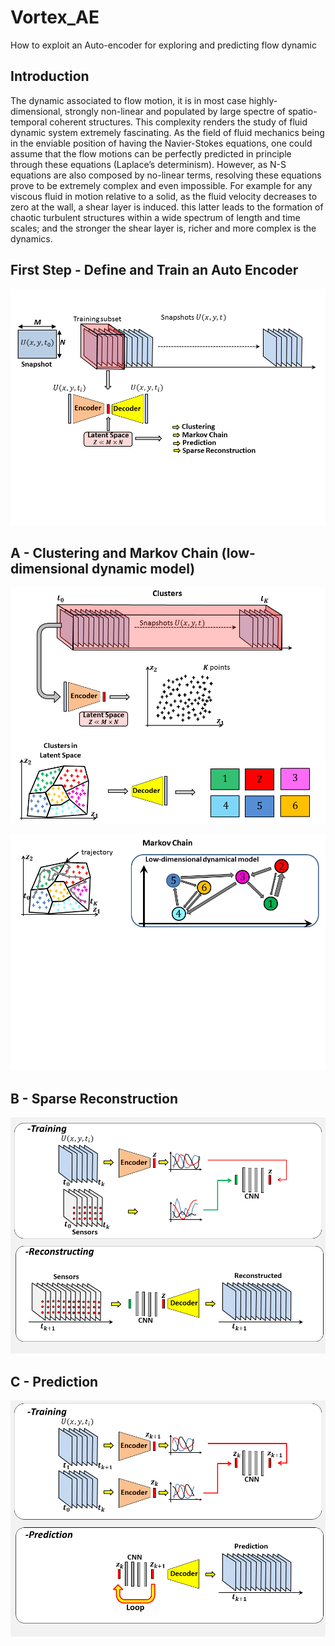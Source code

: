 # Vortex_AE
How to exploit an Auto-encoder for exploring and predicting  flow dynamic
## Introduction
The dynamic associated to flow motion, it is in most case  highly-dimensional, strongly non-linear and populated by large spectre of spatio-temporal coherent structures. This complexity renders the study of fluid dynamic system extremely fascinating. As the field of fluid mechanics being in the enviable position of having the Navier-Stokes equations, one could assume that the flow motions can be perfectly predicted in principle through these equations (Laplace’s determinism). However, as N-S equations are also composed by no-linear terms, resolving these equations prove to be extremely complex and even impossible. For example for any viscous fluid in motion relative to a solid, as the fluid velocity decreases to zero at the wall, a shear layer is induced. this latter leads to the formation of chaotic turbulent structures within a wide spectrum of length and time scales; and the stronger the shear layer is, richer and more complex is the dynamics. 

## First Step - Define and Train an Auto Encoder

![AE](AE.png)

## A - Clustering and Markov Chain (low-dimensional dynamic model)

![Cluster](Cluster.png)

![Markov](Markov.png)

## B - Sparse Reconstruction

![Sparse](Sparse.png)

## C - Prediction

![Prediction](Pred.png)

